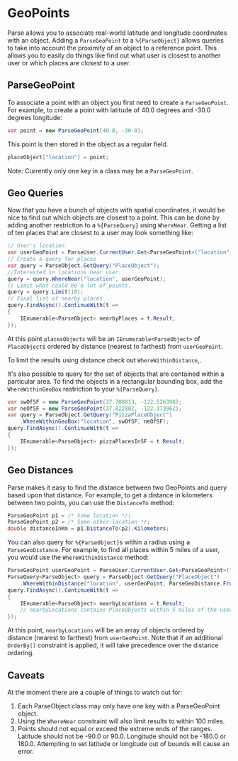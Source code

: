 # GeoPoints

Parse allows you to associate real-world latitude and longitude coordinates with an object.  Adding a `ParseGeoPoint` to a `%{ParseObject}` allows queries to take into account the proximity of an object to a reference point.  This allows you to easily do things like find out what user is closest to another user or which places are closest to a user.

## ParseGeoPoint

To associate a point with an object you first need to create a `ParseGeoPoint`.  For example, to create a point with latitude of 40.0 degrees and -30.0 degrees longitude:

```csharp
var point = new ParseGeoPoint(40.0, -30.0);
```

This point is then stored in the object as a regular field.

```csharp
placeObject["location"] = point;
```

Note: Currently only one key in a class may be a `ParseGeoPoint`.

## Geo Queries

Now that you have a bunch of objects with spatial coordinates, it would be nice to find out which objects are closest to a point.  This can be done by adding another restriction to a `%{ParseQuery}` using `WhereNear`.  Getting a list of ten places that are closest to a user may look something like:

```csharp
// User's location
var userGeoPoint = ParseUser.CurrentUser.Get<ParseGeoPoint>("location");
// Create a query for places
var query = ParseObject.GetQuery("PlaceObject");
//Interested in locations near user.
query = query.WhereNear("location", userGeoPoint);
// Limit what could be a lot of points.
query = query.Limit(10);
// Final list of nearby places
query.FindAsync().ContinueWith(t =>
{
    IEnumerable<ParseObject> nearbyPlaces = t.Result;
});
```

At this point `placesObjects` will be an `IEnumerable<ParseObject>` of `PlaceObject`s ordered by distance (nearest to farthest) from `userGeoPoint`. 

To limit the results using distance check out `WhereWithinDistance`,.

It's also possible to query for the set of objects that are contained within a particular area.  To find the objects in a rectangular bounding box, add the `WhereWithinGeoBox` restriction to your `%{ParseQuery}`.

```csharp
var swOfSF = new ParseGeoPoint(37.708813, -122.526398);
var neOfSF = new ParseGeoPoint(37.822802, -122.373962);
var query = ParseObject.GetQuery("PizzaPlaceObject")
    .WhereWithinGeoBox("location", swOfSF, neOfSF);
query.FindAsync().ContinueWith(t =>
{
    IEnumerable<ParseObject> pizzaPlacesInSF = t.Result;
});
```

## Geo Distances

Parse makes it easy to find the distance between two GeoPoints and query based upon that distance. For example, to get a distance in kilometers between two points, you can use the `DistanceTo` method:

```csharp
ParseGeoPoint p1 = /* Some location */;
ParseGeoPoint p2 = /* Some other location */;
double distanceInKm = p1.DistanceTo(p2).Kilometers;
```

You can also query for `%{ParseObject}`s within a radius using a `ParseGeoDistance`. For example, to find all places within 5 miles of a user, you would use the `WhereWithinDistance` method:

```csharp
ParseGeoPoint userGeoPoint = ParseUser.CurrentUser.Get<ParseGeoPoint>("location");
ParseQuery<ParseObject> query = ParseObject.GetQuery("PlaceObject")
    .WhereWithinDistance("location", userGeoPoint, ParseGeoDistance.FromMiles(5));
query.FindAsync().ContinueWith(t =>
{
    IEnumerable<ParseObject> nearbyLocations = t.Result;
    // nearbyLocations contains PlaceObjects within 5 miles of the user's location
});
```

At this point, `nearbyLocations` will be an array of objects ordered by distance (nearest to farthest) from `userGeoPoint`. Note that if an additional `OrderBy()` constraint is applied, it will take precedence over the distance ordering.

## Caveats

At the moment there are a couple of things to watch out for:

1.  Each ParseObject class may only have one key with a ParseGeoPoint object.
2.  Using the `WhereNear` constraint will also limit results to within 100 miles.
3.  Points should not equal or exceed the extreme ends of the ranges.  Latitude should not be -90.0 or 90.0.  Longitude should not be -180.0 or 180.0.  Attempting to set latitude or longitude out of bounds will cause an error.
